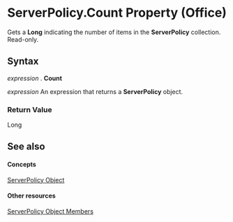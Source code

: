 
# ServerPolicy.Count Property (Office)

Gets a  **Long** indicating the number of items in the **ServerPolicy** collection. Read-only.


## Syntax

 _expression_ . **Count**

 _expression_ An expression that returns a **ServerPolicy** object.


### Return Value

Long


## See also


#### Concepts


[ServerPolicy Object](ce2a63d2-5deb-b94b-45d7-ed84e9be7deb.md)
#### Other resources


[ServerPolicy Object Members](ed14d9a8-6159-f175-9078-181331ebfb03.md)
